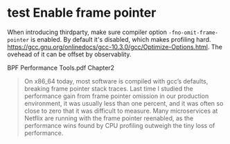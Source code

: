 test
Enable frame pointer
===================

When introducing thirdparty, make sure compiler option `-fno-omit-frame-pointer` is enabled. By default it's disabled, which makes profiling hard.  https://gcc.gnu.org/onlinedocs/gcc-10.3.0/gcc/Optimize-Options.html. The ovehead of it can be offset by observablity.


BPF Performance Tools.pdf Chapter2

> On x86_64 today, most software is compiled with gcc’s defaults, breaking frame pointer stack traces. Last time I studied the performance gain from frame pointer omission in our production environment, it was usually less than one percent, and it was often so close to zero that it was difficult to measure. Many microservices at Netflix are running with the frame pointer reenabled, as the performance wins found by CPU profiling outweigh the tiny loss of performance. 
